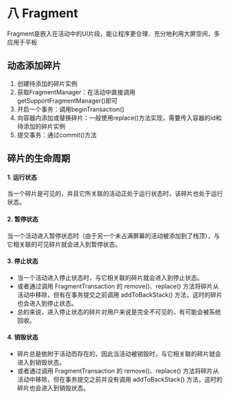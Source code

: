 # 八 Fragment

Fragment是嵌入在活动中的UI片段，能让程序更合理、充分地利用大屏空间，多应用于平板

## 动态添加碎片

1. 创建待添加的碎片实例
2. 获取FragmentManager：在活动中直接调用getSupportFragmentManager()即可
3. 开启一个事务：调用beginTransaction()
4. 向容器内添加或替换碎片：一般使用replace()方法实现，需要传入容器的id和待添加的碎片实例
5. 提交事务：通过commit()方法

## 碎片的生命周期

#### 1. 运行状态

当一个碎片是可见的，并且它所关联的活动正处于运行状态时，该碎片也处于运行状态。

#### 2. 暂停状态

当一个活动进入暂停状态时（由于另一个未占满屏幕的活动被添加到了栈顶），与它相关联的可见碎片就会进入到暂停状态。

#### 3. 停止状态

- 当一个活动进入停止状态时，与它相关联的碎片就会进入到停止状态。
- 或者通过调用 FragmentTransaction 的 remove()、replace() 方法将碎片从活动中移除，但有在事务提交之前调用 addToBackStack() 方法，这时的碎片也会进入到停止状态。
- 总的来说，进入停止状态的碎片对用户来说是完全不可见的，有可能会被系统回收。

#### 4. 销毁状态

- 碎片总是依附于活动而存在的，因此当活动被销毁时，与它相关联的碎片就会进入到销毁状态。
- 或者通过调用 FragmentTransaction 的 remove()、replace() 方法将碎片从活动中移除，但在事务提交之前并没有调用 addToBackStack() 方法，这时的碎片也会进入到销毁状态。
